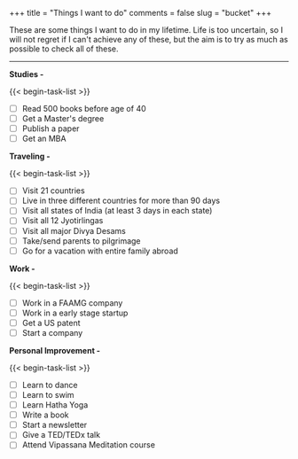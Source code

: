 +++
title = "Things I want to do"
comments = false
slug = "bucket"
+++

These are some things I want to do in my lifetime. Life is too uncertain, so I will not regret if I can't achieve any of these, but the aim is to try as much as possible to check all of these.

---

**Studies -**

{{< begin-task-list >}}
- [ ] Read 500 books before age of 40
- [ ] Get a Master's degree
- [ ] Publish a paper
- [ ] Get an MBA

**Traveling -**

{{< begin-task-list >}}
- [ ] Visit 21 countries
- [ ] Live in three different countries for more than 90 days
- [ ] Visit all states of India (at least 3 days in each state)
- [ ] Visit all 12 Jyotirlingas
- [ ] Visit all major Divya Desams
- [ ] Take/send parents to pilgrimage
- [ ] Go for a vacation with entire family abroad

**Work -**

{{< begin-task-list >}}
- [ ] Work in a FAAMG company
- [ ] Work in a early stage startup
- [ ] Get a US patent
- [ ] Start a company

**Personal Improvement -**

{{< begin-task-list >}}
- [ ] Learn to dance
- [ ] Learn to swim
- [ ] Learn Hatha Yoga
- [ ] Write a book
- [ ] Start a newsletter
- [ ] Give a TED/TEDx talk
- [ ] Attend Vipassana Meditation course
